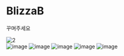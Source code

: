 # BlizzaB
꾸며주세요

<img src="https://i.ibb.co/1G2WbsG/2.png" alt="2" border="0">
<div>
  <img src="https://i.ibb.co/KFvWRzJ/image.png" alt="image" border="0">
  <img src="https://i.ibb.co/YQfp1x9/image.png" alt="image" border="0">
  <img src="https://i.ibb.co/zhx0BD8/image.png" alt="image" border="0">
  <img src="https://i.ibb.co/xm9dWxb/image.png" alt="image" border="0">
  <img src="https://i.ibb.co/g9mS2t3/image.png" alt="image" border="0">
</div>
